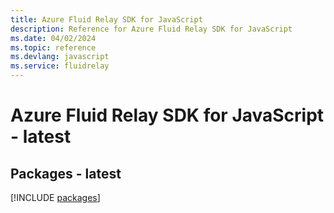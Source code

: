 ```yaml
---
title: Azure Fluid Relay SDK for JavaScript
description: Reference for Azure Fluid Relay SDK for JavaScript
ms.date: 04/02/2024
ms.topic: reference
ms.devlang: javascript
ms.service: fluidrelay
---
```

# Azure Fluid Relay SDK for JavaScript - latest
## Packages - latest
[!INCLUDE [packages](fluid-relay-index.md)]